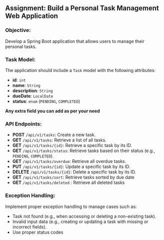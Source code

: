 ## **Assignment: Build a Personal Task Management Web Application**

### **Objective:**
Develop a Spring Boot application that allows users to manage their personal tasks. 

### **Task Model:**
The application should include a `Task` model with the following attributes:
- **id**: `int` 
- **name**: `String` 
- **description**: `String` 
- **dueDate**: `LocalDate`
- **status**: `enum` (`PENDING`, `COMPLETED`)

**Any extra field you can add as per your need**

### **API Endpoints:**

- **POST** `/api/v1/tasks`: Create a new task.
- **GET** `/api/v1/tasks`: Retrieve a list of all tasks.
- **GET** `/api/v1/tasks/{id}`: Retrieve a specific task by its ID.
- **GET** `/api/v1/tasks/status`: Retrieve tasks based on their status (e.g., `PENDING`, `COMPLETED`).
- **GET** `/api/v1/tasks/overdue`: Retrieve all overdue tasks.
- **PUT** `/api/v1/tasks/{id}`: Update a specific task by its ID.
- **DELETE** `/api/v1/tasks/{id}`: Delete a specific task by its ID.
- **GET** `/api/v1/tasks/sort`: Retrieve tasks sorted by due date
- **GET** `/api/v1/tasks/deleted` : Retrieve all deleted tasks

### **Exception Handling:**
Implement proper exception handling to manage cases such as:

- Task not found (e.g., when accessing or deleting a non-existing task).
- Invalid input data (e.g., creating or updating a task with missing or incorrect fields).
- Use proper status codes
